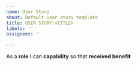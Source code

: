```yaml
---
name: User Story
about: Default user story template
title: USER STORY:<TITLE>
labels: ''
assignees: ''

---
```


As a **role** I can **capability** so that **received benefit**
